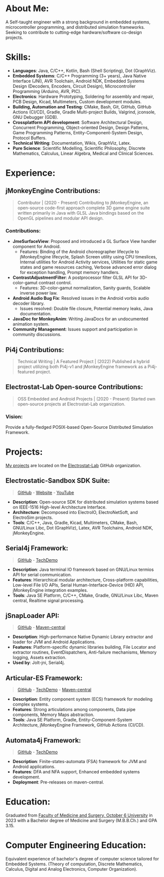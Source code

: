 # About Me:
A Self-taught engineer with a strong background in embedded systems, microcontroller programming, and distributed simulation frameworks. Seeking to contribute to cutting-edge hardware/software co-design projects.

# Skills:
- **Languages**: Java, C/C++, Kotlin, Bash (Shell Scripting), Dot (GraphViz).
- **Embedded Systems**: C/C++ Programming (3+ years), Java Native Interface (JNI), AVR Toolchain, Android NDK, Embedded Systems Design (Decoders, Encoders, Circuit Design), Microcontroller Programming (Arduino, AVR, PIC).
- **Electronics**: Hardware Prototyping, Soldering for assembly and repair, PCB Design, Kicad, Multimeters, Custom development modules.
- **Building, Automation and Testing**: CMake, Bash, Git, GitHub, GitHub Actions (CI/CD), Gradle, Gradle Multi-project Builds, Valgrind, jconsole, GNU Debugger (GDB).
- **Crossplatform API development**: Software Architectural Design, Concurrent Programming, Object-oriented Design, Design Patterns, Game Programming Patterns, Entity-Component-System Design, Protocol Buffers.
- **Technical Writing**: Documentation, Wikis, GraphViz, Latex.
- **Pure Science**: Scientific Modelling, Scientific Philosophy, Discrete Mathematics, Calculus, Linear Algebra, Medical and Clinical Sciences.

# Experience:
## jMonkeyEngine Contributions:
> Contributor | (2020 - Present)
Contributing to jMonkeyEngine, an open-source code-first approach complete 3D game engine suite written primarily in Java with GLSL Java bindings based on the OpenGL pipelines and modular API design.

### Contributions:
- **JmeSurfaceView**: Proposed and introduced a GL Surface View handler component for Android.
  - Features: Binding of the Android choreographer lifecycle to jMonkeyEngine lifecycle, Splash Screen utility using CPU timeslices, Internal utilities for Android Activity services, Utilities for static game states and game resources caching, Verbose advanced error dialog for exception handling, Prompt memory handlers.
- **ContrastAdjustmentFilter**: A postprocessor filter GLSL API for 3D-color-gamut contrast control.
  - Features: 3D-color-gamut normalization, Sanity guards, Scalable inverse power law.
- **Android Audio Bug Fix**: Resolved issues in the Android vorbis audio decoder library.
  - Issues resolved: Double file closure, Potential memory leaks, Java documentation.
- **JavaDoc for MonkeyAnim**: Writing JavaDocs for an undocumented animation system.
- **Community Management**: Issues support and participation in community discussions.

## Pi4j Contributions:
> Technical Writing | A Featured Project | (2022)
Published a hybrid project utilizing both Pi4j-v1 and jMonkeyEngine framework as a Pi4j-featured project.

## Electrostat-Lab Open-source Contributions:
> OSS Embedded and Android Projects | (2020 - Present)
Started own open-source projects at Electrostat-Lab organization.

### Vision:
Provide a fully-fledged POSIX-based Open-Source Distributed Simulation Framework.

# Projects:
[My projects](https://github.com/orgs/Electrostat-Lab/repositories?language=&q=electrostat-lab&sort=&type=all) are located on the [Electrostat-Lab](https://github.com/Electrostat-Lab) GitHub organization.

## Electrostatic-Sandbox SDK Suite:
> [GitHub](https://github.com/Electrostat-Lab/Electrostatic-Sandbox) - [Website](https://electrostat-lab.github.io/Electrostatic-Sandbox/) - [YouTube](https://www.youtube.com/watch?v=tkDjPSjAhhM&list=)
- **Description**: Open-source SDK for distributed simulation systems based on IEEE-1516 High-level Architecture Interface.
- **Architecture**: Decomposed into ElectroIO, ElectroNetSoft, and ElectroSim projects.
- **Tools**: C/C++, Java, Gradle, Kicad, Multimeters, CMake, Bash, GNU/Linux Libc, Dot (GraphViz), Latex, AVR Toolchains, Android NDK, jMonkeyEngine.

## Serial4j Framework:
> [GitHub](https://github.com/Electrostat-Lab/Electrostatic-Sandbox/tree/master/electrostatic-sandbox-framework/electrostatic4j/serial4j) - [TechDemo](https://www.youtube.com/watch?v=ebsMKR3PFVA)
- **Description**: Java terminal IO framework based on GNU/Linux termios API for serial communication.
- **Features**: Hierarchical modular architecture, Cross-platform capabilities, Low-level File I/O APIs, Serial Human-Interface-Device (HID) API, jMonkeyEngine integration examples.
- **Tools**: Java SE Platform, C/C++, CMake, Gradle, GNU/Linux Libc, Maven central, Realtime signal processing.

## jSnapLoader API:
> [GitHub](https://github.com/Electrostat-Lab/jSnapLoader) - [Maven-central](https://central.sonatype.com/artifact/io.github.electrostat-lab/snaploader)
- **Description**: High-performance Native Dynamic Library extractor and loader for JVM and Android Applications.
- **Features**: Platform-specific dynamic libraries building, File Locator and extractor routines, EventDispatchers, Anti-failure mechanisms, Memory logging, Assets extraction.
- **Used by**: Jolt-jni, Serial4j.

## Articular-ES Framework:
> [GitHub](https://github.com/Electrostat-Lab/Articular-ES) - [TechDemo](https://www.youtube.com/watch?v=CnjUakuqlMI) - [Maven-central](https://central.sonatype.com/artifact/io.github.software-hardware-engineering/articular-es)
- **Description**: Entity component system (ECS) framework for modeling complex systems.
- **Features**: Strong articulations among components, Data pipe components, Memory Maps abstraction.
- **Tools**: Java SE Platform, Gradle, Entity-Component-System Architecture, jMonkeyEngine Framework, GitHub Actions (CI/CD).

## Automata4j Framework:
> [GitHub](https://github.com/Electrostat-Lab/Automata4j) - [TechDemo](https://www.linkedin.com/feed/update/urn:li:activity:7014704404347949056)
- **Description**: Finite-states-automata (FSA) framework for JVM and Android applications.
- **Features**: DFA and NFA support, Enhanced embedded systems development.
- **Deployment**: Pre-releases on maven-central.

# Education:
Graduated from [Faculty of Medicine and Surgery, October 6 University](https://o6u.edu.eg/Faculties.aspx?FactId=2) in 2023 with a Bachelor degree of Medicine and Surgery (M.B.B.Ch.) and GPA 3.15.

# Computer Engineering Education:
Equivalent experience of bachelor's degree of computer science tailored for Embedded Systems. (Theory of computation, Discrete Mathematics, Calculus, Digital and Analog Electronics, Computer Organization).
